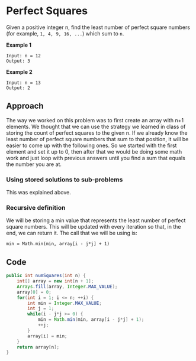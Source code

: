 # Perfect Squares
Given a positive integer n, find the least number of perfect square numbers (for example, `1, 4, 9, 16, ...`) which sum to `n`.

**Example 1**
```
Input: n = 12
Output: 3 
```

**Example 2**
```
Input: n = 13
Output: 2
```

## Approach
The way we worked on this problem was to first create an array with n+1 elements. We thought that we can use the strategy we learned in class of storing the count of perfect squares to the given n. If we already know the least number of perfect square numbers that sum to that position, it will be easier to come up with the following ones. So we started with the first element and set it up to 0, then after that we would be doing some math work and just loop with previous answers until you find a sum that equals the number you are at.

### Using stored solutions to sub-problems
This was explained above.

### Recursive definition
We will be storing a min value that represents the least number of perfect square numbers. This will be updated with every iteration so that, in the end, we can return it.
The call that we will be using is:
```
min = Math.min(min, array[i - j*j] + 1)
```

## Code
``` java
public int numSquares(int n) {
	int[] array = new int[n + 1];
	Arrays.fill(array, Integer.MAX_VALUE);
	array[0] = 0;
	for(int i = 1; i <= n; ++i) {
		int min = Integer.MAX_VALUE;
		int j = 1;
		while(i - j*j >= 0) {
			min = Math.min(min, array[i - j*j] + 1);
			++j;
		}
		array[i] = min;
	}		
	return array[n];
}
```